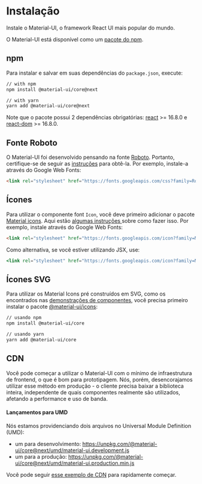 # Instalação

<p class="description">Instale o Material-UI, o framework React UI mais popular do mundo.</p>

O Material-UI está disponível como um [pacote do npm](https://www.npmjs.com/package/@material-ui/core).

## npm

Para instalar e salvar em suas dependências do `package.json`, execute:

```sh
// with npm
npm install @material-ui/core@next

// with yarn
yarn add @material-ui/core@next
```

Note que o pacote possui 2 dependências obrigatórias: [react](https://www.npmjs.com/package/react) >= 16.8.0 e [react-dom](https://www.npmjs.com/package/react-dom) >= 16.8.0.

## Fonte Roboto

O Material-UI foi desenvolvido pensando na fonte [Roboto](https://fonts.google.com/specimen/Roboto). Portanto, certifique-se de seguir as [instruções](/style/typography/#general) para obtê-la. Por exemplo, instale-a através do Google Web Fonts:

```html
<link rel="stylesheet" href="https://fonts.googleapis.com/css?family=Roboto:300,400,500" />
```

## Ícones

Para utilizar o componente font `Icon`, você deve primeiro adicionar o pacote [Material icons](https://material.io/tools/icons/). Aqui estão [ algumas instruções ](/style/icons/#font-icons) sobre como fazer isso. Por exemplo, instale através do Google Web Fonts:

```html
<link rel="stylesheet" href="https://fonts.googleapis.com/icon?family=Material+Icons" />
```

Como alternativa, se você estiver utilizando JSX, use:

```jsx
<link rel="stylesheet" href="https://fonts.googleapis.com/icon?family=Material+Icons" />
```

## Ícones SVG

Para utilizar os Material Icons pré construídos em SVG, como os encontrados nas [demonstrações de componentes](/demos/app-bar/), você precisa primeiro instalar o pacote [@material-ui/icons](https://www.npmjs.com/package/@material-ui/icons):

```sh
// usando npm
npm install @material-ui/core

// usando yarn
yarn add @material-ui/core
```

## CDN

Você pode começar a utilizar o Material-UI com o mínimo de infraestrutura de frontend, o que é bom para prototipagem. Nós, porém, desencorajamos utilizar esse método em produção - o cliente precisa baixar a biblioteca inteira, independente de quais componentes realmente são utilizados, afetando a performance e uso de banda.

#### Lançamentos para UMD

Nós estamos providenciando dois arquivos no Universal Module Definition (UMD):

- um para desenvolvimento: https://unpkg.com/@material-ui/core@next/umd/material-ui.development.js
- um para a produção: https://unpkg.com/@material-ui/core@next/umd/material-ui.production.min.js

Você pode seguir [esse exemplo de CDN](https://github.com/mui-org/material-ui/tree/next/examples/cdn-next) para rapidamente começar.